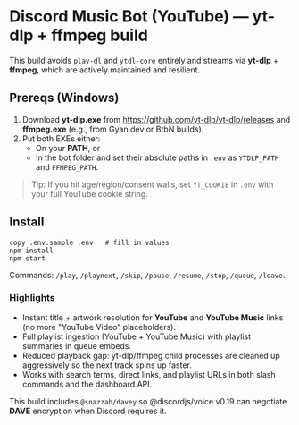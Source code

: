 # Discord Music Bot (YouTube) — yt-dlp + ffmpeg build

This build avoids `play-dl` and `ytdl-core` entirely and streams via **yt-dlp** + **ffmpeg**, which are actively maintained and resilient.

## Prereqs (Windows)
1. Download **yt-dlp.exe** from https://github.com/yt-dlp/yt-dlp/releases and **ffmpeg.exe** (e.g., from Gyan.dev or BtbN builds).
2. Put both EXEs either:
   - On your **PATH**, or
   - In the bot folder and set their absolute paths in `.env` as `YTDLP_PATH` and `FFMPEG_PATH`.

> Tip: If you hit age/region/consent walls, set `YT_COOKIE` in `.env` with your full YouTube cookie string.

## Install
```
copy .env.sample .env   # fill in values
npm install
npm start
```

Commands: `/play`, `/playnext`, `/skip`, `/pause`, `/resume`, `/stop`, `/queue`, `/leave`.

### Highlights
- Instant title + artwork resolution for **YouTube** and **YouTube Music** links (no more "YouTube Video" placeholders).
- Full playlist ingestion (YouTube + YouTube Music) with playlist summaries in queue embeds.
- Reduced playback gap: yt-dlp/ffmpeg child processes are cleaned up aggressively so the next track spins up faster.
- Works with search terms, direct links, and playlist URLs in both slash commands and the dashboard API.

This build includes `@snazzah/davey` so @discordjs/voice v0.19 can negotiate **DAVE** encryption when Discord requires it.